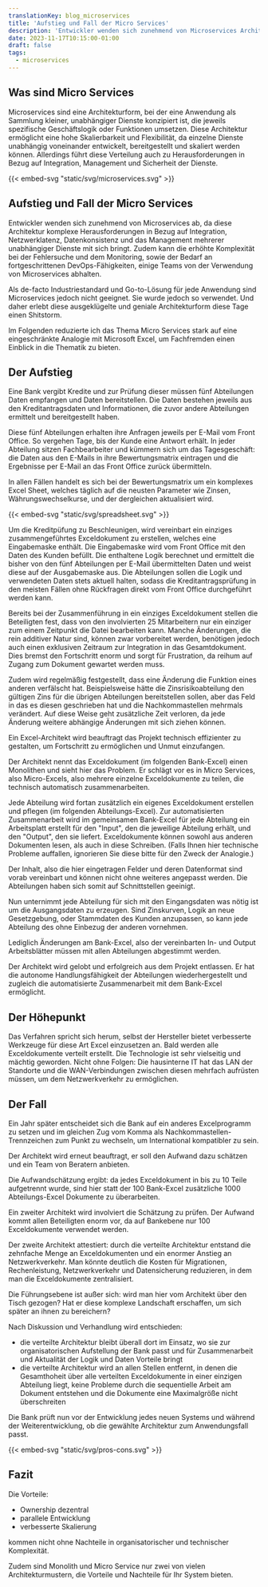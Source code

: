 ```yaml
---
translationKey: blog_microservices
title: 'Aufstieg und Fall der Micro Services'
description: 'Entwickler wenden sich zunehmend von Microservices Architektur ab - Eine Erklärung für Nicht-Entwickler.'
date: 2023-11-17T10:15:00-01:00
draft: false
tags: 
  - microservices
---
```

## Was sind Micro Services
Microservices sind eine Architekturform, bei der eine Anwendung als Sammlung kleiner, unabhängiger Dienste konzipiert ist, die jeweils spezifische Geschäftslogik oder Funktionen umsetzen. 
Diese Architektur ermöglicht eine hohe Skalierbarkeit und Flexibilität, da einzelne Dienste unabhängig voneinander entwickelt, bereitgestellt und skaliert werden können. Allerdings führt diese Verteilung auch zu Herausforderungen in Bezug auf Integration, Management und Sicherheit der Dienste.

{{< embed-svg "static/svg/microservices.svg" >}}

## Aufstieg und Fall der Micro Services
Entwickler wenden sich zunehmend von Microservices ab, da diese Architektur komplexe Herausforderungen in Bezug auf Integration, Netzwerklatenz, Datenkonsistenz und das Management mehrerer unabhängiger Dienste mit sich bringt. Zudem kann die erhöhte Komplexität bei der Fehlersuche und dem Monitoring, sowie der Bedarf an fortgeschrittenen DevOps-Fähigkeiten, einige Teams von der Verwendung von Microservices abhalten.

Als de-facto Industriestandard und Go-to-Lösung für jede Anwendung sind Microservices jedoch nicht geeignet. Sie wurde jedoch so verwendet. Und daher erlebt diese ausgeklügelte und geniale Architekturform diese Tage einen Shitstorm. 

Im Folgenden reduzierte ich das Thema Micro Services stark auf eine eingeschränkte Analogie mit Microsoft Excel, um Fachfremden einen Einblick in die Thematik zu bieten.

## Der Aufstieg
Eine Bank vergibt Kredite und zur Prüfung dieser müssen fünf Abteilungen Daten empfangen und Daten bereitstellen. Die Daten bestehen jeweils aus den Kreditantragsdaten und Informationen, die zuvor andere Abteilungen ermittelt und bereitgestellt haben.

Diese fünf Abteilungen erhalten ihre Anfragen jeweils per E-Mail vom Front Office. So vergehen Tage, bis der Kunde eine Antwort erhält. In jeder Abteilung sitzen Fachbearbeiter und kümmern sich um das Tagesgeschäft: die Daten aus den E-Mails in ihre Bewertungsmatrix eintragen und die Ergebnisse per E-Mail an das Front Office zurück übermitteln.

In allen Fällen handelt es sich bei der Bewertungsmatrix um ein komplexes Excel Sheet, welches täglich auf die neusten Parameter wie Zinsen, Währungswechselkurse, und der dergleichen aktualisiert wird.

{{< embed-svg "static/svg/spreadsheet.svg" >}}

Um die Kreditpüfung zu Beschleunigen, wird vereinbart ein einziges zusammengeführtes Exceldokument zu erstellen, welches eine Eingabemaske enthält. Die Eingabemaske wird vom Front Office mit den Daten des Kunden befüllt. Die enthaltene Logik berechnet und ermittelt die bisher von den fünf Abteilungen per E-Mail übermittelten Daten und weist diese auf der Ausgabemaske aus. Die Abteilungen sollen die Logik und verwendeten Daten stets aktuell halten, sodass die Kreditantragsprüfung in den meisten Fällen ohne Rückfragen direkt vom Front Office durchgeführt werden kann.

Bereits bei der Zusammenführung in ein einziges Exceldokument stellen die Beteiligten fest, dass von den involvierten 25 Mitarbeitern nur ein einziger zum einem Zeitpunkt die Datei bearbeiten kann. Manche Änderungen, die rein additiver Natur sind, können zwar vorbereitet werden, benötigen jedoch auch einen exklusiven Zeitraum zur Integration in das Gesamtdokument. Dies bremst den Fortschritt enorm und sorgt für Frustration, da reihum auf Zugang zum Dokument gewartet werden muss.

Zudem wird regelmäßig festgestellt, dass eine Änderung die Funktion eines anderen verfälscht hat. Beispielsweise hätte die Zinsrisikoabteilung den gültigen Zins für die übrigen Abteilungen bereitstellen sollen, aber das Feld in das es diesen geschrieben hat und die Nachkommastellen mehrmals verändert. Auf diese Weise geht zusätzliche Zeit verloren, da jede Änderung weitere abhängige Änderungen mit sich ziehen können.

Ein Excel-Architekt wird beauftragt das Projekt technisch effizienter zu gestalten, um Fortschritt zu ermöglichen und Unmut einzufangen.

Der Architekt nennt das Exceldokument (im folgenden Bank-Excel) einen Monolithen und sieht hier das Problem. Er schlägt vor es in Micro Services, also Micro-Excels, also mehrere einzelne Exceldokumente zu teilen, die technisch automatisch zusammenarbeiten.

Jede Abteilung wird fortan zusätzlich ein eigenes Exceldokument erstellen und pflegen (im folgenden Abteilungs-Excel). Zur automatisierten Zusammenarbeit wird im gemeinsamen Bank-Excel für jede Abteilung ein Arbeitsplatt erstellt für den "Input", den die jeweilige Abteilung erhält, und den "Output", den sie liefert. Exceldokumente können sowohl aus anderen Dokumenten lesen, als auch in diese Schreiben. (Falls Ihnen hier technische Probleme auffallen, ignorieren Sie diese bitte für den Zweck der Analogie.)

Der Inhalt, also die hier eingetragen Felder und deren Datenformat sind vorab vereinbart und können nicht ohne weiteres angepasst werden. Die Abteilungen haben sich somit auf Schnittstellen geeinigt.

Nun unternimmt jede Abteilung für sich mit den Eingangsdaten was nötig ist um die Ausgangsdaten zu erzeugen. Sind Zinskurven, Logik an neue Gesetzgebung, oder Stammdaten des Kunden anzupassen, so kann jede Abteilung des ohne Einbezug der anderen vornehmen.

Lediglich Änderungen am Bank-Excel, also der vereinbarten In- und Output Arbeitsblätter müssen mit allen Abteilungen abgestimmt werden.

Der Architekt wird gelobt und erfolgreich aus dem Projekt entlassen. Er hat die autonome Handlungsfähigkeit der Abteilungen wiederhergestellt und zugleich die automatisierte Zusammenarbeit mit dem Bank-Excel ermöglicht.

## Der Höhepunkt
Das Verfahren spricht sich herum, selbst der Hersteller bietet verbesserte Werkzeuge für diese Art Excel einzusetzen an. Bald werden alle Exceldokumente verteilt erstellt. Die Technologie ist sehr vielseitig und mächtig geworden. Nicht ohne Folgen: Die hausinterne IT hat das LAN der Standorte und die WAN-Verbindungen zwischen diesen mehrfach aufrüsten müssen, um dem Netzwerkverkehr zu ermöglichen.

## Der Fall
Ein Jahr später entscheidet sich die Bank auf ein anderes Excelprogramm zu setzen und im gleichen Zug vom Komma als Nachkommastellen-Trennzeichen zum Punkt zu wechseln, um International kompatibler zu sein.

Der Architekt wird erneut beauftragt, er soll den Aufwand dazu schätzen und ein Team von Beratern anbieten.

Die Aufwandschätzung ergibt: da jedes Exceldokument in bis zu 10 Teile aufgetrennt wurde, sind hier statt der 100 Bank-Excel zusätzliche 1000 Abteilungs-Excel Dokumente zu überarbeiten.

Ein zweiter Architekt wird involviert die Schätzung zu prüfen. Der Aufwand kommt allen Beteiligten enorm vor, da auf Bankebene nur 100 Exceldokumente verwendet werden.

Der zweite Architekt attestiert: durch die verteilte Architektur entstand die zehnfache Menge an Exceldokumenten und ein enormer Anstieg an Netzwerkverkehr. Man könnte deutlich die Kosten für Migrationen, Rechenleistung, Netzwerkverkehr und Datensicherung reduzieren, in dem man die Exceldokumente zentralisiert.

Die Führungsebene ist außer sich: wird man hier vom Architekt über den Tisch gezogen? Hat er diese komplexe Landschaft erschaffen, um sich später an ihnen zu bereichern?

Nach Diskussion und Verhandlung wird entschieden:
- die verteilte Architektur bleibt überall dort im Einsatz, wo sie zur organisatorischen Aufstellung der Bank passt und für Zusammenarbeit und Aktualität der Logik und Daten Vorteile bringt
- die verteilte Architektur wird an allen Stellen entfernt, in denen die Gesamthoheit über alle verteilten Exceldokumente in einer einzigen Abteilung liegt, keine Probleme durch die sequentielle Arbeit am Dokument entstehen und die Dokumente eine Maximalgröße nicht überschreiten

Die Bank prüft nun vor der Entwicklung jedes neuen Systems und während der Weiterentwicklung, ob die gewählte Architektur zum Anwendungsfall passt.

{{< embed-svg "static/svg/pros-cons.svg" >}}

## Fazit
Die Vorteile:
* Ownership dezentral
* parallele Entwicklung
* verbesserte Skalierung

kommen nicht ohne Nachteile in organisatorischer und technischer Komplexität.

Zudem sind Monolith und Micro Service nur zwei von vielen Architekturmustern, die Vorteile und Nachteile für Ihr System bieten.
